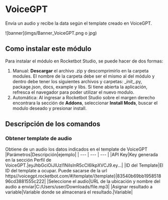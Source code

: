 



# VoiceGPT
  
Envía un audio y recibe la data según el template creado en VoiceGPT.  
  
![banner](imgs/Banner_VoiceGPT.png o jpg)

## Como instalar este módulo
  
Para instalar el módulo en Rocketbot Studio, se puede hacer de dos formas:
1. Manual: __Descargar__ el archivo .zip y descomprimirlo en la carpeta modules. El nombre de la carpeta debe ser el mismo al del módulo y dentro debe tener los siguientes archivos y carpetas: \__init__.py, package.json, docs, example y libs. Si tiene abierta la aplicación, refresca el navegador para poder utilizar el nuevo modulo.
2. Automática: Al ingresar a Rocketbot Studio sobre el margen derecho encontrara la sección de **Addons**, seleccionar **Install Mods**, buscar el modulo deseado y presionar install.  


## Descripción de los comandos

### Obtener template de audio
  
Obtiene de un audio los datos indicados en el template de VoiceGPT
|Parámetros|Descripción|ejemplo|
| --- | --- | --- |
|API Key|Key generada en la sección Perfil de VoiceGPT.|eyJhbGciOiJIUzI1NiIsInR5cCI6IkpXVCJ9.ey...|
|ID del Template|El ID del template a ocupar. Puede sacarse de la url https//voicegpt.rocketbot.com/#/template/{template}|83540b69bb195851896cd3881555c222|
|Seleccione el audio|URL de la ubicación y nombre del audio a enviar|C:/Users/user/Downloads/file.mp3|
|Asignar resultado a variable|Variable donde se almacenará el resultado.|Variable|
